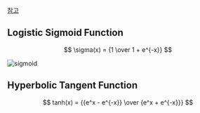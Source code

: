 [참고](https://reniew.github.io/12/)

## Logistic Sigmoid Function

$$
\sigma(x) = {1 \over 1 + e^{-x}}
$$

![sigmoid](https://mlnotebook.github.io/img/transferFunctions/sigmoid.png)

## Hyperbolic Tangent Function

$$
tanh(x) = {{e^x - e^{-x}} \over {e^x + e^{-x}}}
$$